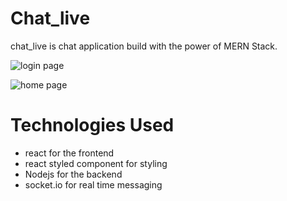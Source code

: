 # Chat_live

chat_live is chat application build with the power of MERN Stack.

![login page](./images/snappy_login.png)

![home page](./images/snappy.png)

# Technologies Used

- react for the frontend
- react styled component for styling
- Nodejs for the backend
- socket.io for real time messaging
